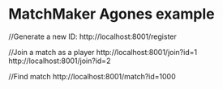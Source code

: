 # MatchMaker Agones example

//Generate a new ID:
http://localhost:8001/register


//Join a match as a player
http://localhost:8001/join?id=1
http://localhost:8001/join?id=2

//Find match
http://localhost:8001/match?id=1000